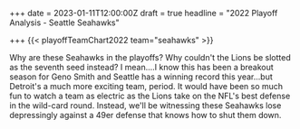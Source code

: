 +++
date = 2023-01-11T12:00:00Z
draft = true
headline = "2022 Playoff Analysis - Seattle Seahawks"

+++
{{< playoffTeamChart2022 team="seahawks" >}}

Why are these Seahawks in the playoffs? Why couldn't the Lions be slotted as the seventh seed instead? I mean....I know this has been a breakout season for Geno Smith and Seattle has a winning record this year...but Detroit's a much more exciting team, period. It would have been so much fun to watch a team as electric as the Lions take on the NFL's best defense in the wild-card round. Instead, we'll be witnessing these Seahawks lose depressingly against a 49er defense that knows how to shut them down. 